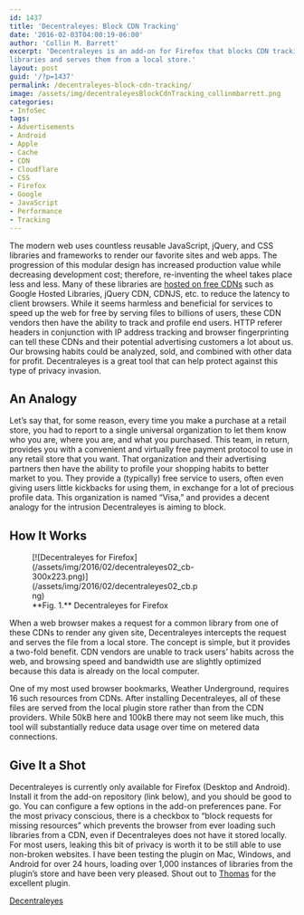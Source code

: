 ```yaml
---
id: 1437
title: 'Decentraleyes: Block CDN Tracking'
date: '2016-02-03T04:00:19-06:00'
author: 'Collin M. Barrett'
excerpt: 'Decentraleyes is an add-on for Firefox that blocks CDN tracking by intercepting requests to common JavaScript
libraries and serves them from a local store.'
layout: post
guid: '/?p=1437'
permalink: /decentraleyes-block-cdn-tracking/
image: /assets/img/decentraleyesBlockCdnTracking_collinmbarrett.png
categories:
- InfoSec
tags:
- Advertisements
- Android
- Apple
- Cache
- CDN
- Cloudflare
- CSS
- Firefox
- Google
- JavaScript
- Performance
- Tracking
---
```


The modern web uses countless reusable JavaScript, jQuery, and CSS libraries and frameworks to render our favorite sites
and web apps. The progression of this modular design has increased production value while decreasing development cost;
therefore, re-inventing the wheel takes place less and less. Many of these libraries are [hosted on free
CDNs](https://w3techs.com/technologies/overview/content_delivery "Usage of JavaScript content delivery networks for
websites") such as Google Hosted Libraries, jQuery CDN, CDNJS, etc. to reduce the latency to client browsers. While it
seems harmless and beneficial for services to speed up the web for free by serving files to billions of users, these CDN
vendors then have the ability to track and profile end users. HTTP referer headers in conjunction with IP address
tracking and browser fingerprinting can tell these CDNs and their potential advertising customers a lot about us. Our
browsing habits could be analyzed, sold, and combined with other data for profit. Decentraleyes is a great tool that can
help protect against this type of privacy invasion.

## An Analogy

Let’s say that, for some reason, every time you make a purchase at a retail store, you had to report to a single
universal organization to let them know who you are, where you are, and what you purchased. This team, in return,
provides you with a convenient and virtually free payment protocol to use in any retail store that you want. That
organization and their advertising partners then have the ability to profile your shopping habits to better market to
you. They provide a (typically) free service to users, often even giving users little kickbacks for using them, in
exchange for a lot of precious profile data. This organization is named “Visa,” and provides a decent analogy for the
intrusion Decentraleyes is aiming to block.

## How It Works

<figure aria-describedby="caption-attachment-1460" class="wp-caption alignright" id="attachment_1460"
    style="width: 300px">[![Decentraleyes for
    Firefox](/assets/img/2016/02/decentraleyes02_cb-300x223.png)](/assets/img/2016/02/decentraleyes02_cb.png)<figcaption
        class="wp-caption-text" id="caption-attachment-1460">**Fig. 1.** Decentraleyes for Firefox</figcaption>
</figure>

When a web browser makes a request for a common library from one of these CDNs to render any given site, Decentraleyes
intercepts the request and serves the file from a local store. The concept is simple, but it provides a two-fold
benefit. CDN vendors are unable to track users’ habits across the web, and browsing speed and bandwidth use are slightly
optimized because this data is already on the local computer.

One of my most used browser bookmarks, Weather Underground, requires 16 such resources from CDNs. After installing
Decentraleyes, all of these files are served from the local plugin store rather than from the CDN providers. While 50kB
here and 100kB there may not seem like much, this tool will substantially reduce data usage over time on metered data
connections.

## Give It a Shot

Decentraleyes is currently only available for Firefox (Desktop and Android). Install it from the add-on repository (link
below), and you should be good to go. You can configure a few options in the add-on preferences pane. For the most
privacy conscious, there is a checkbox to “block requests for missing resources” which prevents the browser from ever
loading such libraries from a CDN, even if Decentraleyes does not have it stored locally. For most users, leaking this
bit of privacy is worth it to be still able to use non-broken websites. I have been testing the plugin on Mac, Windows,
and Android for over 24 hours, loading over 1,000 instances of libraries from the plugin’s store and have been very
pleased. Shout out to [Thomas](https://github.com/Synzvato "Thomas Synzvato - GitHub") for the excellent plugin.

[Decentraleyes](https://addons.mozilla.org/en-US/firefox/addon/decentraleyes/)